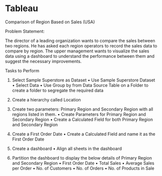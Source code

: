 # Tableau
Comparison of Region Based on Sales (USA)

Problem Statement:

The director of a leading organization wants to compare the sales between 
two regions. He has asked each region operators to record the sales data to 
compare by region. The upper management wants to visualize the sales data 
using a dashboard to understand the performance between them and 
suggest the necessary improvements.

Tasks to Perform

1. Select Sample Superstore as Dataset 
• Use Sample Superstore Dataset
• Select Data
• Use Group by from Data Source Table on a Folder to create a 
folder to segregate the required data

2. Create a hierarchy called Location

3. Create two parameters: Primary Region and Secondary Region with all 
regions listed in them.
• Create Parameters for Primary Region and Secondary Region
• Create a Calculated Field for both Primary Region and Secondary 
Region

4. Create a First Order Date
• Create a Calculated Field and name it as the First Order Date

5. Create a dashboard
• Align all sheets in the dashboard

6. Partition the dashboard to display the below details of Primary Region 
and Secondary Region
• First Order Date
• Total Sales
• Average Sales per Order
• No. of Customers
• No. of Orders
• No. of Products in Sale
